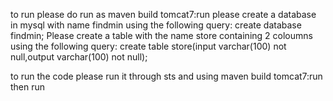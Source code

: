 to run please do run as maven build 
tomcat7:run
please create a database in mysql with name findmin using the following query: 
create database findmin; 
Please create a table with the name store containing 2 coloumns using the following query: 
create table store(input varchar(100) not null,output varchar(100) not null);

to run the code please run it through sts and using maven build tomcat7:run then run
